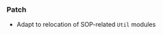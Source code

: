 <!--
A new scriv changelog fragment.

Uncomment the section that is right (remove the HTML comment wrapper).
-->


### Patch

- Adapt to relocation of SOP-related `Util` modules

<!--
### Non-Breaking

- A bullet item for the Non-Breaking category.

-->
<!--
### Breaking

- A bullet item for the Breaking category.

-->

